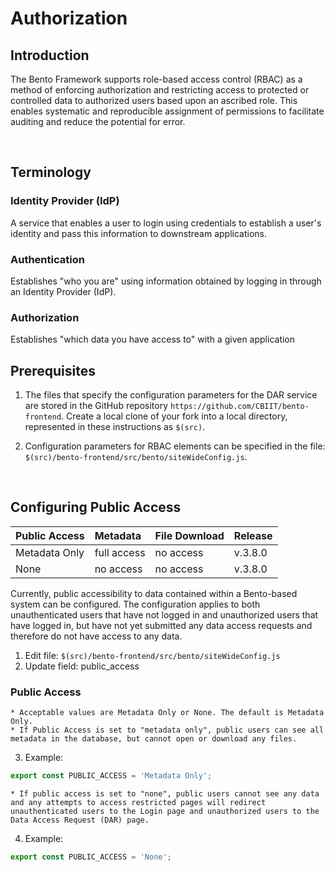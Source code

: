 # Authorization

## Introduction
The Bento Framework supports role-based access control (RBAC) as a method of enforcing authorization and restricting access to protected or controlled data to authorized users based upon an ascribed role. This enables systematic and reproducible assignment of permissions to facilitate auditing and reduce the potential for error. 


<p>&nbsp;</p>

## Terminology

### Identity Provider (IdP)
A service that enables a user to login using credentials to establish a user's identity and pass this information to downstream applications.

### Authentication 
Establishes "who you are" using information obtained by logging in through an Identity Provider (IdP).

### Authorization
Establishes "which data you have access to" with a given application

## Prerequisites
1. The files that specify the configuration parameters for the DAR service are stored in the GitHub repository `https://github.com/CBIIT/bento-frontend`. Create a local clone of your fork into a local directory, represented in these instructions as `$(src)`.

2. Configuration parameters for RBAC elements can be specified in the file: `$(src)/bento-frontend/src/bento/siteWideConfig.js`.

<p>&nbsp;</p>

## Configuring Public Access

|Public Access|Metadata|File Download|Release
|:-------------|:--------|:-------------|:-------|
|Metadata Only |full access|no access| v.3.8.0|
|None|no access|no access|v.3.8.0|

Currently, public accessibility to data contained within a Bento-based system can be configured. The configuration applies to both unauthenticated users that have not logged in and unauthorized users that have logged in, but have not yet submitted any data access requests and therefore do not have access to any data.
1. Edit file: `$(src)/bento-frontend/src/bento/siteWideConfig.js`
2. Update field: public_access

### Public Access

    * Acceptable values are Metadata Only or None. The default is Metadata Only. 
    * If Public Access is set to "metadata only", public users can see all metadata in the database, but cannot open or download any files.

3. Example:
```javascript
export const PUBLIC_ACCESS = 'Metadata Only';
```
    * If public access is set to "none", public users cannot see any data and any attempts to access restricted pages will redirect unauthenticated users to the Login page and unauthorized users to the Data Access Request (DAR) page.

4. Example:
```javascript
export const PUBLIC_ACCESS = 'None';
```